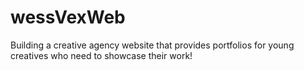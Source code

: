 # wessVexWeb
Building a creative agency website that provides portfolios for young creatives who need to showcase their work!
